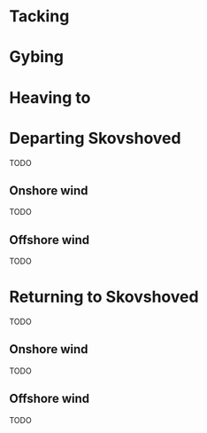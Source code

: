# Tacking

# Gybing

# Heaving to

# Departing Skovshoved
TODO

## Onshore wind
TODO

## Offshore wind
TODO

# Returning to Skovshoved
TODO

## Onshore wind
TODO

## Offshore wind
TODO
